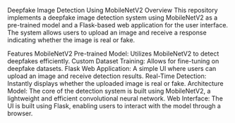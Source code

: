 Deepfake Image Detection Using MobileNetV2
Overview
This repository implements a deepfake image detection system using MobileNetV2 as a pre-trained model and a Flask-based web application for the user interface. The system allows users to upload an image and receive a response indicating whether the image is real or fake.

Features
MobileNetV2 Pre-trained Model: Utilizes MobileNetV2 to detect deepfakes efficiently.
Custom Dataset Training: Allows for fine-tuning on deepfake datasets.
Flask Web Application: A simple UI where users can upload an image and receive detection results.
Real-Time Detection: Instantly displays whether the uploaded image is real or fake.
Architecture
Model: The core of the detection system is built using MobileNetV2, a lightweight and efficient convolutional neural network.
Web Interface: The UI is built using Flask, enabling users to interact with the model through a browser.

